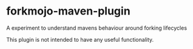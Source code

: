 forkmojo-maven-plugin
=====================

A experiment to understand mavens behaviour around forking lifecycles

This plugin is not intended to have any useful functionality.
